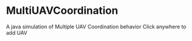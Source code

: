 # MultiUAVCoordination
A java simulation of Multiple UAV Coordination behavior
Click anywhere to add UAV
